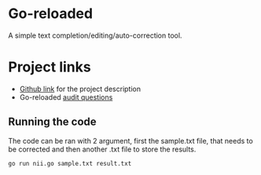 # Go-reloaded
A simple text completion/editing/auto-correction tool.

# Project links

- [Github link](https://github.com/01-edu/public/tree/master/subjects/go-reloaded) for the project description
- Go-reloaded [audit questions](https://github.com/01-edu/public/tree/master/subjects/go-reloaded/audit)

## Running the code
The code can be ran with 2 argument, first the sample.txt file, that needs to be corrected and then another .txt file to store the results.

```go run nii.go sample.txt result.txt```

